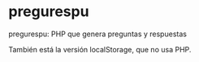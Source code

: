 # pregurespu
pregurespu: PHP que genera preguntas y respuestas

También está la versión localStorage, que no usa PHP.

